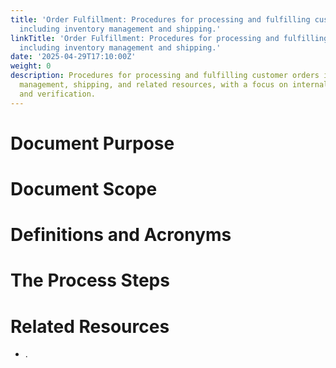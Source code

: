 ```yaml
---
title: 'Order Fulfillment: Procedures for processing and fulfilling customer orders,
  including inventory management and shipping.'
linkTitle: 'Order Fulfillment: Procedures for processing and fulfilling customer orders,
  including inventory management and shipping.'
date: '2025-04-29T17:10:00Z'
weight: 0
description: Procedures for processing and fulfilling customer orders include inventory
  management, shipping, and related resources, with a focus on internal visibility
  and verification.
---
```



# Document Purpose

<!-- Unsupported block type: divider -->

<!-- Unsupported block type: unsupported -->



# Document Scope

<!-- Unsupported block type: divider -->

<!-- Unsupported block type: unsupported -->

# Definitions and Acronyms

<!-- Unsupported block type: divider -->

<!-- Unsupported block type: child_database -->

# The Process Steps

<!-- Unsupported block type: divider -->

<!-- Unsupported block type: unsupported -->

<!-- Unsupported block type: table_of_contents -->



# Related Resources

<!-- Unsupported block type: divider -->

- .